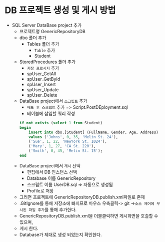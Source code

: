 ﻿# DB 프로젝트 생성 및 게시 방법

* SQL Server DataBase project 추가 
	* 프로젝트명 GenericRepositoryDB
	* dbo 폴더 추가
		* Tables 폴더 추가
			* `Table` 추가
			* Student
	* StoredProcedures 폴더 추가
		* `저장 프로시저` 추가
		* spUser_GetAll
		* spUser_GetById
		* spUser_Insert
		* spUser_Update
		* spUser_Delete
	* DataBase project에서 `스크립트` 추가
		* `배포 후 스크립트` 추가 => Script.PostDEployment.sql
		* 테이블에 삽입할 쿼리 작성
		```SQL
		if not exists (select 1 from Student)
		begin
			insert into dbo.[Student] (FullName, Gender, Age, Address)
			values ('Johns', 0, 35, 'Melin St. 24'),
			('Sue', 1, 22, 'NewYork St. 1024'),
			('Mary', 1, 27, 'CA St. 220'),
			('Smith', 0, 45, 'Melin St. 15');
		end
		```
	* DataBase project에서 `게시` 선택
		* 편집에서 DB 인스턴스 선택
		* Database 이름 GenericRepository
		* 스크립트 이름 UserDB.sql => 자동으로 생성됨
		* Profile로 저장
	* 그러면 프로젝트에 GenericRepositoryDB.publish.xml파일로 존재
	* .GitIgnore를 통해 저장소에 빠지므로 마우스 우측클릭-> git ->`소스 제어에 무시된 파일 추가`를 통해 추가한다.
	* GenericRepositoryDB.publish.xml을 더블클릭하면 게시화면을 호출할 수 있으며,
	* 게시 한다.
	* Database가 제대로 생성 되었는지 확인한다.